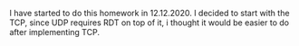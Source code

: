 I have started to do this homework in 12.12.2020. I decided to start with the TCP, since UDP requires RDT on top of it, i thought it would be easier to do after implementing TCP. 
